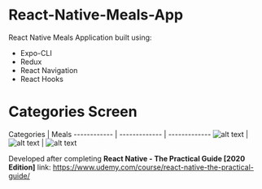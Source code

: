 # React-Native-Meals-App
React Native Meals Application built using:
* Expo-CLI
* Redux
* React Navigation
* React Hooks

# Categories Screen
Categories | Meals
------------ | ------------- | -------------
![alt text](https://i.imgur.com/HOFX4yT.png) | ![alt text](https://i.imgur.com/Hrzk22a.png) | ![alt text](https://i.imgur.com/M5NzrH6.png)

Developed after completing **React Native - The Practical Guide [2020 Edition]**
link: https://www.udemy.com/course/react-native-the-practical-guide/
